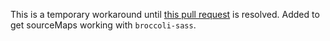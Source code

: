 This is a temporary workaround until [this pull request](https://github.com/andrew/node-sass/pull/285)
is resolved. Added to get sourceMaps working with `broccoli-sass`.
